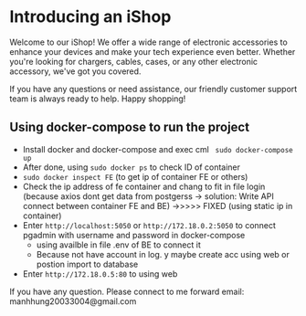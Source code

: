 <h1>Introducing an iShop</h1>

<p>Welcome to our iShop! We offer a wide range of electronic accessories to enhance your devices and make your tech experience even better. Whether you're looking for chargers, cables, cases, or any other electronic accessory, we've got you covered.</p>

<p>If you have any questions or need assistance, our friendly customer support team is always ready to help. Happy shopping!</p>


<h2>Using docker-compose to run the project </h2>
<ul>
    <li> Install docker and docker-compose and exec cml
    <code> sudo docker-compose up</code>
    </li>
    <li>After done, using <code>sudo docker ps</code> to check ID of container</li>
    <li><code>sudo docker inspect FE</code> (to get ip of container FE or others)</li>
    <li> Check the ip address of fe container and chang to fit in file login (because axios dont get data from postgerss -> solution: Write API connect between container FE and BE) ->>>>> FIXED (using static ip in container)</li>
    <li>Enter <code>http://localhost:5050</code> or <code>http://172.18.0.2:5050</code> to connect pgadmin with username and password in docker-compose
        <ul>
            <li> using availble in file .env of BE to connect it</li>
            <li> Because not have account in log. y maybe create acc using web or postion import to database</li>
        </ul>
    </li>
    <li>Enter <code>http://172.18.0.5:80</code> to using web</li>
    </ul>
<alert>If you have any question. Please connect to me forward email:<email> manhhung20033004@gmail.com</email></alert>

